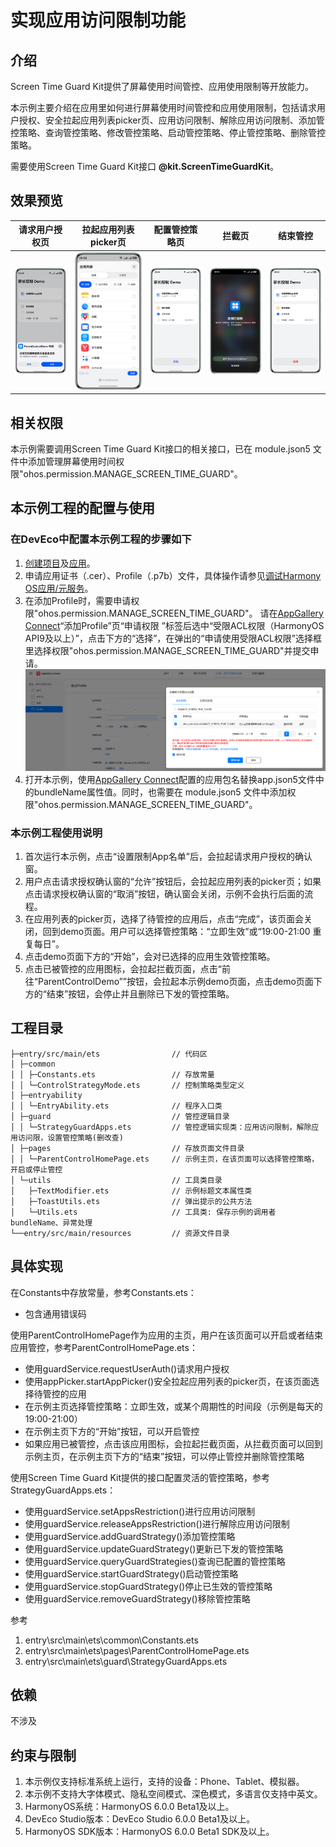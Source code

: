 # 实现应用访问限制功能

## 介绍

Screen Time Guard Kit提供了屏幕使用时间管控、应用使用限制等开放能力。

本示例主要介绍在应用里如何进行屏幕使用时间管控和应用使用限制，包括请求用户授权、安全拉起应用列表picker页、应用访问限制、解除应用访问限制、添加管控策略、查询管控策略、修改管控策略、启动管控策略、停止管控策略、删除管控策略。

需要使用Screen Time Guard Kit接口 **@kit.ScreenTimeGuardKit**。

## 效果预览

| **请求用户授权页**                             | **拉起应用列表picker页** | **配置管控策略页** | **拦截页** |  **结束管控**  |
|-----------------------------------------|------------------------|-----------------|-------------|-------------|
| ![avatar](screenshots/device/img_1.png) |![avatar](screenshots/device/img_2.png)|![avatar](screenshots/device/img_3.png)|![avatar](screenshots/device/img_4.png)|![avatar](screenshots/device/img_5.png)|


## 相关权限
 
本示例需要调用Screen Time Guard Kit接口的相关接口，已在 module.json5 文件中添加管理屏幕使用时间权限"ohos.permission.MANAGE_SCREEN_TIME_GUARD"。


## 本示例工程的配置与使用

### 在DevEco中配置本示例工程的步骤如下

1. [创建项目](https://developer.huawei.com/consumer/cn/doc/app/agc-help-createproject-0000001100334664)及[应用](https://developer.huawei.com/consumer/cn/doc/app/agc-help-createharmonyapp-0000001945392297)。
2. 申请应用证书（.cer）、Profile（.p7b）文件，具体操作请参见[调试Harmony OS应用/元服务](https://developer.huawei.com/consumer/cn/doc/app/agc-help-debug-app-0000001914423098)。
3. 在添加Profile时，需要申请权限"ohos.permission.MANAGE_SCREEN_TIME_GUARD"。
   请在[AppGallery Connect](https://developer.huawei.com/consumer/cn/service/josp/agc/index.html)“添加Profile”页“申请权限 ”标签后选中“受限ACL权限（HarmonyOS API9及以上）”，点击下方的“选择”，在弹出的“申请使用受限ACL权限”选择框里选择权限"ohos.permission.MANAGE_SCREEN_TIME_GUARD"并提交申请。
![avatar](screenshots/device/img_6.png)
3. 打开本示例，使用[AppGallery Connect](https://developer.huawei.com/consumer/cn/service/josp/agc/index.html)配置的应用包名替换app.json5文件中的bundleName属性值。同时，也需要在 module.json5 文件中添加权限"ohos.permission.MANAGE_SCREEN_TIME_GUARD"。


### 本示例工程使用说明

1. 首次运行本示例，点击“设置限制App名单”后，会拉起请求用户授权的确认窗。
2. 用户点击请求授权确认窗的“允许”按钮后，会拉起应用列表的picker页；如果点击请求授权确认窗的“取消”按钮，确认窗会关闭，示例不会执行后面的流程。
3. 在应用列表的picker页，选择了待管控的应用后，点击“完成”，该页面会关闭，回到demo页面。用户可以选择管控策略：“立即生效”或“19:00-21:00 重复每日”。
4. 点击demo页面下方的“开始”，会对已选择的应用生效管控策略。
5. 点击已被管控的应用图标，会拉起拦截页面，点击“前往“ParentControlDemo””按钮，会拉起本示例demo页面，点击demo页面下方的“结束”按钮，会停止并且删除已下发的管控策略。

## 工程目录

```
├─entry/src/main/ets                // 代码区
│ ├─common
│ │ ├─Constants.ets                 // 存放常量
│ │ └─ControlStrategyMode.ets       // 控制策略类型定义
│ ├─entryability  
│ │ └─EntryAbility.ets              // 程序入口类
│ ├─guard                           // 管控逻辑目录
│ │ └─StrategyGuardApps.ets         // 管控逻辑实现类：应用访问限制，解除应用访问限，设置管控策略(删改查)
│ ├─pages                           // 存放页面文件目录
│ │ └─ParentControlHomePage.ets     // 示例主页，在该页面可以选择管控策略，开启或停止管控
│ └─utils                           // 工具类目录
│   ├─TextModifier.ets              // 示例标题文本属性类
│   ├─ToastUtils.ets                // 弹出提示的公共方法
│   └─Utils.ets                     // 工具类: 保存示例的调用者bundleName、异常处理
└──entry/src/main/resources         // 资源文件目录
```

## 具体实现

在Constants中存放常量，参考Constants.ets：
* 包含通用错误码

使用ParentControlHomePage作为应用的主页，用户在该页面可以开启或者结束应用管控，参考ParentControlHomePage.ets：
* 使用guardService.requestUserAuth()请求用户授权
* 使用appPicker.startAppPicker()安全拉起应用列表的picker页，在该页面选择待管控的应用
* 在示例主页选择管控策略：立即生效，或某个周期性的时间段（示例是每天的19:00-21:00）
* 在示例主页下方的“开始”按钮，可以开启管控
* 如果应用已被管控，点击该应用图标，会拉起拦截页面，从拦截页面可以回到示例主页，在示例主页下方的“结束”按钮，可以停止管控并删除管控策略

使用Screen Time Guard Kit提供的接口配置灵活的管控策略，参考StrategyGuardApps.ets：
* 使用guardService.setAppsRestriction()进行应用访问限制
* 使用guardService.releaseAppsRestriction()进行解除应用访问限制
* 使用guardService.addGuardStrategy()添加管控策略
* 使用guardService.updateGuardStrategy()更新已下发的管控策略
* 使用guardService.queryGuardStrategies()查询已配置的管控策略
* 使用guardService.startGuardStrategy()启动管控策略
* 使用guardService.stopGuardStrategy()停止已生效的管控策略
* 使用guardService.removeGuardStrategy()移除管控策略

参考
1. entry\src\main\ets\common\Constants.ets
2. entry\src\main\ets\pages\ParentControlHomePage.ets
3. entry\src\main\ets\guard\StrategyGuardApps.ets


## 依赖

不涉及

## 约束与限制

1. 本示例仅支持标准系统上运行，支持的设备：Phone、Tablet、模拟器。
2. 本示例不支持大字体模式、隐私空间模式、深色模式，多语言仅支持中英文。
3. HarmonyOS系统：HarmonyOS 6.0.0 Beta1及以上。
4. DevEco Studio版本：DevEco Studio 6.0.0 Beta1及以上。
5. HarmonyOS SDK版本：HarmonyOS 6.0.0 Beta1 SDK及以上。